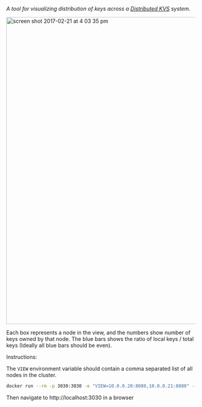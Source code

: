 *A tool for visualizing distribution of keys across a
[Distributed KVS](https://github.com/palvaro/CMPS128-Winter17/blob/master/homework3_spec.md)
system.*

<img width="817" alt="screen shot 2017-02-21 at 4 03 35 pm"
src="https://cloud.githubusercontent.com/assets/8397737/23200356/c0ac09c0-f888-11e6-8677-010c6a52aca3.png">

Each box represents a node in the view, and the numbers show number of keys owned by that node.
The blue bars shows the ratio of local keys / total keys (Ideally all blue bars should be even).

Instructions:

The `VIEW` environment variable should contain a comma separated list of all nodes in the cluster.
```bash
docker run --rm -p 3030:3030 -e "VIEW=10.0.0.20:8080,10.0.0.21:8080" --net=mynet -d navargas/kv-viz
```
Then navigate to http://localhost:3030 in a browser
